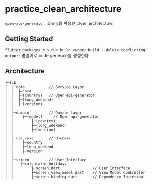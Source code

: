 # practice_clean_architecture

`open-api-generator` library를 이용한 clean architecture

## Getting Started

`flutter packages pub run build_runner build --delete-conflicting-outputs` 명령어로 code generate를 생성한다

## Architecture

```
├─lib
│  ├─data           // Service Layor
│  │  ├─core
│  │  ├─(country)   // Open-api-generator
│  │  ├─(long_weekend)
│  │  ├─(version)
│  │
│  ├─domain         // Domain Layor
│  │    ├─(model)     // Open-api-generator
│  │        ├─(country)
│  │        ├─(long_weekend)
│  │        ├─(version)
│  │
│  ├─use_case       // UseCase
│  │    ├─country
│  │    ├─long_weekend
│  │    ├─version
│  │
│  ├─screen         // User Interface
│  │   ├─calculated_holidays
│  │        ├─screen.dart               // User Interface
│  │        ├─screen_view_model.dart    // View Model Controller
│  │        ├─screen_binding.dart       // Dependency Injection
```